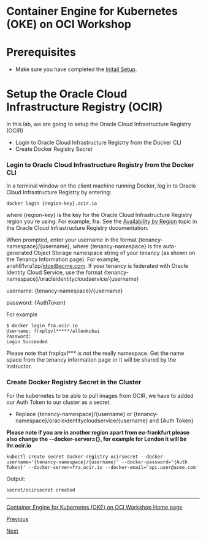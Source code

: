 # Container Engine for Kubernetes (OKE) on OCI Workshop #

# Prerequisites
+ Make sure you have completed the [Initail Setup](initial.setup.OKE2.md).


# Setup the Oracle Cloud Infrastructure Registry (OCIR) #
In this lab, we are going to setup the Oracle Cloud Infrastructure Registry (OCIR)

+ Login to Oracle Cloud Infrastructure Registry from the Docker CLI
+ Create Docker Registry Secret

### Login to Oracle Cloud Infrastructure Registry from the Docker CLI ###

In a terminal window on the client machine running Docker, log in to Oracle Cloud Infrastructure Registry by entering:

```
docker login {region-key}.ocir.io
```
where {region-key} is the key for the Oracle Cloud Infrastructure Registry region you're using. For example, fra. See the [Availability by Region](https://docs.cloud.oracle.com/iaas/Content/Registry/Concepts/registryprerequisites.htm#Availab) topic in the Oracle Cloud Infrastructure Registry documentation.

When prompted, enter your username in the format {tenancy-namespace}/{username}, where {tenancy-namespace} is the auto-generated Object Storage namespace string of your tenancy (as shown on the Tenancy Information page). For example, ansh81vru1zp/jdoe@acme.com. If your tenancy is federated with Oracle Identity Cloud Service, use the format {tenancy-namespace}/oracleidentitycloudservice/{username}

username: {tenancy-namespace}/{username}

password: {AuthToken}

For example

```
$ docker login fra.ocir.io
Username: frxplqvl*****/allenkubai
Password:
Login Succeeded
```

Please note that frxplqvl***  is not the really namespace. Get the name space from the tenancy information page or it will be shared by the instructor.

### Create Docker Registry Secret in the Cluster ###

For the kubernetes to be able to pull images from OCIR, we have to added our Auth Token to our cluster as a secret. 

+ Replace {tenancy-namespace}/{username} or {tenancy-namespace}/oracleidentitycloudservice/{username}
 and {Auth Token}

**Please note if you are in another region apart from eu-frankfurt please also change the --docker-server={}, for example for London it will be lhr.ocir.io**

```
kubectl create secret docker-registry ocirsecret --docker-username='{tenancy-namespace}/{username}' --docker-password='{Auth Token}' --docker-server=fra.ocir.io --docker-email='api.user@acme.com'
```

Output:

```
secret/ocirsecret created
```

---
[Container Engine for Kubernetes (OKE) on OCI Workshop Home page](README.md)

[Previous](deployments.services.OKE4.md)

[Next](deployments.services.OKE6.md)
